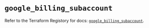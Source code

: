 # `google_billing_subaccount`

Refer to the Terraform Registory for docs: [`google_billing_subaccount`](https://registry.terraform.io/providers/hashicorp/google/5.7.0/docs/resources/billing_subaccount).

